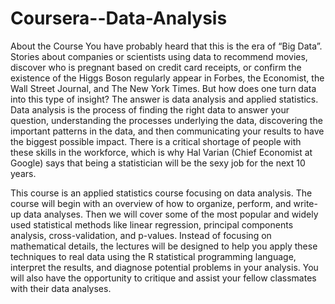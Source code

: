 Coursera--Data-Analysis
=======================

About the Course
You have probably heard that this is the era of “Big Data”. Stories about companies or scientists using data to recommend movies, discover who is pregnant based on credit card receipts, or confirm the existence of the Higgs Boson regularly appear in Forbes, the Economist, the Wall Street Journal, and The New York Times. But how does one turn data into this type of insight? The answer is data analysis and applied statistics. Data analysis is the process of finding the right data to answer your question, understanding the processes underlying the data, discovering the important patterns in the data, and then communicating your results to have the biggest possible impact. There is a critical shortage of people with these skills in the workforce, which is why Hal Varian (Chief Economist at Google) says that being a statistician will be the sexy job for the next 10 years. 

This course is an applied statistics course focusing on data analysis. The course will begin with an overview of how to organize, perform, and write-up data analyses. Then we will cover some of the most popular and widely used statistical methods like linear regression, principal components analysis, cross-validation, and p-values. Instead of focusing on mathematical details, the lectures will be designed to help you apply these techniques to real data using the R statistical programming language, interpret the results, and diagnose potential problems in your analysis. You will also have the opportunity to critique and assist your fellow classmates with their data analyses.

